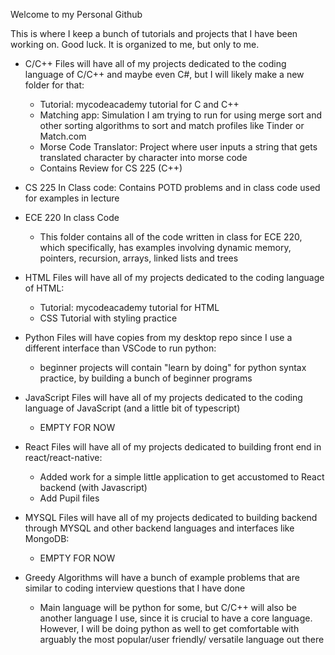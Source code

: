 Welcome to my Personal Github

This is where I keep a bunch of tutorials and projects that I have been working on. Good luck. It is organized to me, but only to me. 

- C/C++ Files will have all of my projects dedicated to the coding language of C/C++ and maybe even C#, but I will likely make a new folder for that:
  - Tutorial: mycodeacademy tutorial for C and C++ 
  - Matching app: Simulation I am trying to run for using merge sort and other sorting algorithms to sort and match profiles like Tinder or Match.com
  - Morse Code Translator: Project where user inputs a string that gets translated character by character into morse code
  - Contains Review for CS 225 (C++) 

- CS 225 In Class code: Contains POTD problems and in class code used for examples in lecture 

- ECE 220 In class Code
  - This folder contains all of the code written in class for ECE 220, which specifically, has examples involving dynamic memory, pointers, recursion, arrays, linked lists and trees

- HTML Files will have all of my projects dedicated to the coding language of HTML:
  - Tutorial: mycodeacademy tutorial for HTML 
  - CSS Tutorial with styling practice

- Python Files will have copies from my desktop repo since I use a different interface than VSCode to run python: 
  - beginner projects will contain "learn by doing" for python syntax practice, by building a bunch of beginner programs 

- JavaScript Files will have all of my projects dedicated to the coding language of JavaScript (and a little bit of typescript)
  - EMPTY FOR NOW 

- React Files will have all of my projects dedicated to building front end in react/react-native:
  - Added work for a simple little application to get accustomed to React backend (with Javascript)
  - Add Pupil files 

- MYSQL Files will have all of my projects dedicated to building backend through MYSQL and other backend languages and interfaces like MongoDB:
  - EMPTY FOR NOW

- Greedy Algorithms will have a bunch of example problems that are similar to coding interview questions that I have done 
  - Main language will be python for some, but C/C++ will also be another language I use, since it is crucial to have a core language. However, I will be doing python as well to get comfortable with arguably the most popular/user friendly/ versatile language out there 

